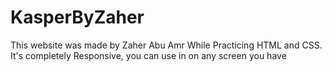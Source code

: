 # KasperByZaher
This website was made by Zaher Abu Amr While Practicing HTML and CSS. It's completely Responsive, you can use in on any screen you have
